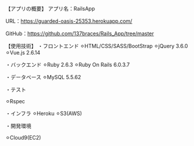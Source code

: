 【アプリの概要】
アプリ名：RailsApp

URL：https://guarded-oasis-25353.herokuapp.com/

GitHub：https://github.com/137braces/Rails_App/tree/master

【使用技術】
・フロントエンド
⚪︎HTML/CSS/SASS/BootStrap
⚪︎jQuery 3.6.0
⚪︎Vue.js 2.6.14

・バックエンド
⚪︎Ruby 2.6.3
⚪︎Ruby On Rails 6.0.3.7

・データベース
⚪︎MySQL 5.5.62

・テスト

⚪︎Rspec

・インフラ
⚪︎Heroku
⚪︎S3(AWS)

・開発環境

⚪︎Cloud9(EC2)

